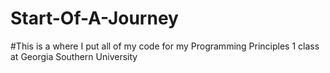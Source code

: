 # Start-Of-A-Journey
#This is a where I put all of my code for my Programming Principles 1 class at Georgia Southern University
